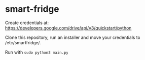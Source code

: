 # smart-fridge

Create credentials at: https://developers.google.com/drive/api/v3/quickstart/python

Clone this repository, run an installer and move your credentials to /etc/smartfridge/.

Run with `sudo python3 main.py`

